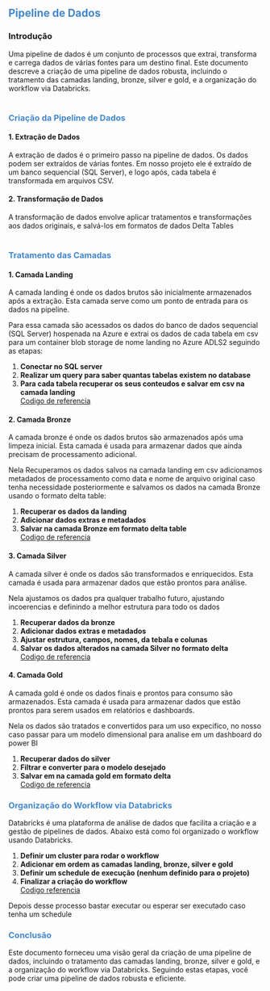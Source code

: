 ## <span style="color: #48c;">**Pipeline de Dados**</span>

### **Introdução**

Uma pipeline de dados é um conjunto de processos que extrai, transforma e carrega dados de várias fontes para um destino final. Este documento descreve a criação de uma pipeline de dados robusta, incluindo o tratamento das camadas landing, bronze, silver e gold, e a organização do workflow via Databricks. <br><br>

### <span style="color: #48c;">**Criação da Pipeline de Dados**</span>

#### **1. Extração de Dados**

A extração de dados é o primeiro passo na pipeline de dados. Os dados podem ser extraídos de várias fontes. Em nosso projeto ele é extraído de um banco sequencial (SQL Server), e logo após, cada tabela é transformada em arquivos CSV.


#### **2. Transformação de Dados**

A transformação de dados envolve aplicar tratamentos e transformações aos dados originais, e salvá-los em formatos de dados Delta Tables<br><br>


### <span style="color: #48c;">**Tratamento das Camadas**</span>

#### **1. Camada Landing**

A camada landing é onde os dados brutos são inicialmente armazenados após a extração. Esta camada serve como um ponto de entrada para os dados na pipeline.

Para essa camada são acessados os dados do banco de dados sequencial (SQL Server) hospenada na Azure e extrai os dados de cada tabela em csv para um container blob storage de nome landing no Azure ADLS2 seguindo as etapas:

1. **Conectar no SQL server**  
2. **Realizar um query para saber quantas tabelas existem no database**    
3. **Para cada tabela recuperar os seus conteudos e salvar em csv na camada landing**  
[Codigo de referencia](https://github.com/KauaGrathwohl/projeto-final-engenharia-dados-satc/blob/master/notebooks/camadas/1-landing.ipynb)

#### **2. Camada Bronze**

A camada bronze é onde os dados brutos são armazenados após uma limpeza inicial. Esta camada é usada para armazenar dados que ainda precisam de processamento adicional.

Nela Recuperamos os dados salvos na camada landing em csv adicionamos metadados de processamento como data e nome de arquivo original caso tenha necessidade posteriormente e salvamos os dados na camada Bronze usando o formato delta table:

1. **Recuperar os dados da landing**       
2. **Adicionar dados extras e metadados**      
3. **Salvar na camada Bronze em formato delta table**  
[Codigo de referencia](https://github.com/KauaGrathwohl/projeto-final-engenharia-dados-satc/blob/master/notebooks/camadas/2-bronze.ipynb)

#### **3. Camada Silver**

A camada silver é onde os dados são transformados e enriquecidos. Esta camada é usada para armazenar dados que estão prontos para análise.

Nela ajustamos os dados pra qualquer trabalho futuro, ajustando incoerencias e definindo a melhor estrutura para todo os dados

1. **Recuperar dados da bronze**        
2. **Adicionar dados extras e metadados**       
3. **Ajustar estrutura, campos, nomes, da tebala e colunas**    
4. **Salvar os dados alterados na camada Silver no formato delta**      
[Codigo de referencia](https://github.com/KauaGrathwohl/projeto-final-engenharia-dados-satc/blob/master/notebooks/camadas/3-silver.ipynb)

#### **4. Camada Gold**

A camada gold é onde os dados finais e prontos para consumo são armazenados. Esta camada é usada para armazenar dados que estão prontos para serem usados em relatórios e dashboards. 

Nela os dados são tratados e convertidos para um uso expecifico, no nosso caso passar para um modelo dimensional para analise em um dashboard do power BI

1. **Recuperar dados do silver**   
2. **Filtrar e converter para o modelo desejado**  
3. **Salvar em na camada gold em formato delta**   
[Codigo de referencia](https://github.com/KauaGrathwohl/projeto-final-engenharia-dados-satc/blob/master/notebooks/camadas/4-gold.ipynb)


### <span style="color: #48c;">**Organização do Workflow via Databricks**</span>

Databricks é uma plataforma de análise de dados que facilita a criação e a gestão de pipelines de dados. Abaixo está como foi organizado o workflow usando Databricks.

1. **Definir um cluster para rodar o workflow**
2. **Adicionar em ordem as camadas landing, bronze, silver e gold**      
3. **Definir um schedule de execução (nenhum definido para o projeto)**   
4. **Finalizar a criação do workflow**   
[Codigo referencia](https://github.com/KauaGrathwohl/projeto-final-engenharia-dados-satc/blob/master/notebooks/workflow/etl-pipeline.yml)

Depois desse processo bastar executar ou esperar ser executado caso tenha um schedule


### <span style="color: #48c;">**Conclusão**</span>

Este documento forneceu uma visão geral da criação de uma pipeline de dados, incluindo o tratamento das camadas landing, bronze, silver e gold, e a organização do workflow via Databricks. Seguindo estas etapas, você pode criar uma pipeline de dados robusta e eficiente.